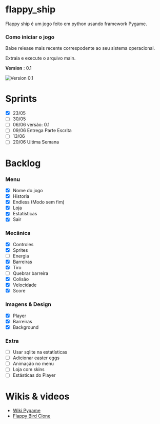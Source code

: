 # flappy_ship
Flappy ship é um jogo feito em python usando framework Pygame.

### Como iniciar o jogo
Baixe release mais recente correspodente ao seu sistema operacional.

Extraia e execute o arquivo main.

**Version** : 0.1

![Version 0.1](screenshots/printgame.png)

# Sprints
- [x] 23/05 
- [ ] 30/05
- [ ] 06/06 versão: 0.1
- [ ] 09/06 Entrega Parte Escrita
- [ ] 13/06
- [ ] 20/06 Ultima Semana 
# Backlog
### Menu
- [x] Nome do jogo
- [x] Historia
- [x] Endless (Modo sem fim) 
- [x] Loja
- [x] Estatísticas
- [x] Sair
### Mecânica
- [x] Controles
- [x] Sprites
- [ ] Energia
- [x] Barreiras
- [x] Tiro
- [ ] Quebrar barreira
- [x] Colisão
- [x] Velocidade
- [x] Score
### Imagens & Design
- [x] Player
- [x] Barreiras
- [x] Background
### Extra
- [ ] Usar sqlite na estatísticas
- [ ] Adicionar easter eggs
- [ ] Animação no menu
- [ ] Loja com skins
- [ ] Estásticas do Player

# Wikis & videos
* [Wiki Pygame](https://pygame.readthedocs.io/en/latest/1_intro/intro.html)
* [Flappy Bird Clone](https://youtu.be/VUFvY349ess)

